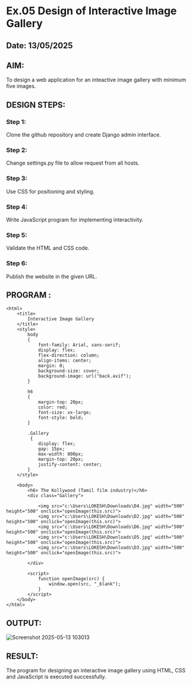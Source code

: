 # Ex.05 Design of Interactive Image Gallery
## Date: 13/05/2025

## AIM:
To design a web application for an inteactive image gallery with minimum five images.

## DESIGN STEPS:

### Step 1:
Clone the github repository and create Django admin interface.

### Step 2:
Change settings.py file to allow request from all hosts.

### Step 3:
Use CSS for positioning and styling.

### Step 4:
Write JavaScript program for implementing interactivity.

### Step 5:
Validate the HTML and CSS code.

### Step 6:
Publish the website in the given URL.

## PROGRAM :
```
<html>
    <title>
        Interactive Image Gallery
    </title>
    <style>
        body 
        {
            font-family: Arial, sans-serif;
            display: flex;
            flex-direction: column;
            align-items: center;
            margin: 0;
            background-size: cover;
            background-image: url("back.avif");
        }

        h6 
        {
            margin-top: 20px;
            color: red;
            font-size: xx-large;
            font-style: bold;
        }

        .Gallery
         {
            display: flex;
            gap: 15px;
            max-width: 800px;
            margin-top: 20px;
            justify-content: center;
        }
    </style>

    <body>
        <h6> The Kollywood (Tamil film industry)</h6>
        <div class="Gallery">

            <img src="c:\Users\LOKESH\Downloads\D4.jpg" width="500" height="500" onclick="openImage(this.src)">
            <img src="c:\Users\LOKESH\Downloads\D2.jpg" width="500" height="500" onclick="openImage(this.src)">
            <img src="c:\Users\LOKESH\Downloads\D6.jpg" width="500" height="500" onclick="openImage(this.src)">
            <img src="c:\Users\LOKESH\Downloads\D5.jpg" width="500" height="500" onclick="openImage(this.src)">
            <img src="c:\Users\LOKESH\Downloads\D3.jpg" width="500" height="500" onclick="openImage(this.src)">
            
        </div>

        <script>
            function openImage(src) {
                window.open(src, "_blank");
            }
        </script>
    </body>
</html>
```
## OUTPUT:
![Screenshot 2025-05-13 103013](https://github.com/user-attachments/assets/e7d0b583-fb36-4ecd-9e6d-a45d58b481c9)

## RESULT:
The program for designing an interactive image gallery using HTML, CSS and JavaScript is executed successfully.

